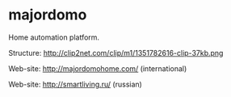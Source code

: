 majordomo
=========

Home automation platform.

Structure: http://clip2net.com/clip/m1/1351782616-clip-37kb.png

Web-site: http://majordomohome.com/ (international)

Web-site: http://smartliving.ru/ (russian)